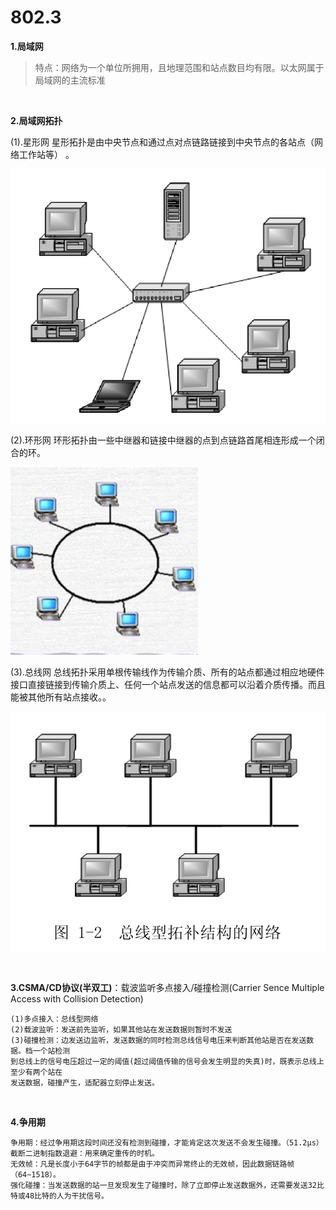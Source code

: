 # 802.3

**1.局域网**

>特点：网络为一个单位所拥用，且地理范围和站点数目均有限。以太网属于局域网的主流标准

<br/>

**2.局域网拓扑**

(1).星形网
星形拓扑是由中央节点和通过点对点链路链接到中央节点的各站点（网络工作站等） 。

![](../images/101.png)

(2).环形网
环形拓扑由一些中继器和链接中继器的点到点链路首尾相连形成一个闭合的环。

![](../images/102.jpg)

(3).总线网
总线拓扑采用单根传输线作为传输介质、所有的站点都通过相应地硬件接口直接链接到传输介质上、任何一个站点发送的信息都可以沿着介质传播。而且能被其他所有站点接收。。

![](../images/103.png)

<br/>

**3.CSMA/CD协议(半双工)**：载波监听多点接入/碰撞检测(Carrier Sence Multiple Access with Collision Detection)
```
(1)多点接入：总线型网络
(2)载波监听：发送前先监听，如果其他站在发送数据则暂时不发送
(3)碰撞检测：边发送边监听，发送数据的同时检测总线信号电压来判断其他站是否在发送数据。档一个站检测
到总线上的信号电压超过一定的阈值(超过阈值传输的信号会发生明显的失真)时，既表示总线上至少有两个站在
发送数据，碰撞产生，适配器立刻停止发送。
```

<br/>

**4.争用期**

```
争用期：经过争用期这段时间还没有检测到碰撞，才能肯定这次发送不会发生碰撞。（51.2μs）
截断二进制指数退避：用来确定重传的时机。
无效帧：凡是长度小于64字节的帧都是由于冲突而异常终止的无效帧，因此数据链路帧（64~1518）。
强化碰撞：当发送数据的站一旦发现发生了碰撞时，除了立即停止发送数据外，还需要发送32比特或48比特的人为干扰信号。
```
